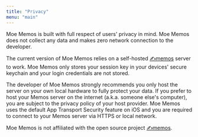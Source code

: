 ```yaml
---
title: "Privacy"
menu: "main"
---
```


Moe Memos is built with full respect of users' privacy in mind. Moe Memos does not collect any data and makes zero network connection to the developer.

The current version of Moe Memos relies on a self-hosted [✍️memos](https://github.com/usememos/memos) server to work. Moe Memos only stores your session key in your devices' secure keychain and your login credentials are not stored.

The developer of Moe Memos strongly recommends you only host the server on your own local hardware to fully protect your data. If you prefer to host your Memos server on the internet (a.k.a. someone else's computer), you are subject to the privacy policy of your host provider. Moe Memos uses the default App Transport Security feature on iOS and you are required to connect to your Memos server via HTTPS or local network.

Moe Memos is not affiliated with the open source project [✍️memos](https://github.com/usememos/memos).